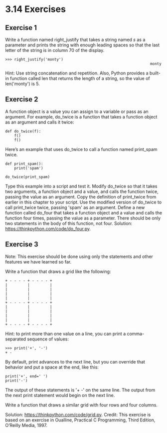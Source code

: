 # 3.14  Exercises

## Exercise 1  
Write a function named right_justify that takes a string named *s* as a parameter and prints the string with enough leading spaces so that the last letter of the string is in column 70 of the display.

```
>>> right_justify('monty')
                                                                 monty
```
Hint: Use string concatenation and repetition. Also, Python provides a built-in function called len that returns the length of a string, so the value of len('monty') is 5.

## Exercise 2  
A function object is a value you can assign to a variable or pass as an argument. For example, do_twice is a function that takes a function object as an argument and calls it twice:

```
def do_twice(f):
    f()
    f()
```

Here’s an example that uses do_twice to call a function named print_spam twice.

```
def print_spam():
    print('spam')

do_twice(print_spam)
```

Type this example into a script and test it.
Modify do_twice so that it takes two arguments, a function object and a value, and calls the function twice, passing the value as an argument.
Copy the definition of print_twice from earlier in this chapter to your script.
Use the modified version of do_twice to call print_twice twice, passing 'spam' as an argument.
Define a new function called do_four that takes a function object and a value and calls the function four times, passing the value as a parameter. There should be only two statements in the body of this function, not four.
Solution: https://thinkpython.com/code/do_four.py.

## Exercise 3  
Note: This exercise should be done using only the statements and other features we have learned so far.

Write a function that draws a grid like the following:
```
+ - - - - + - - - - +
|         |         |
|         |         |
|         |         |
|         |         |
+ - - - - + - - - - +
|         |         |
|         |         |
|         |         |
|         |         |
+ - - - - + - - - - +
```
Hint: to print more than one value on a line, you can print a comma-separated sequence of values:
```
>>> print('+', '-')
+ -
```
By default, print advances to the next line, but you can override that behavior and put a space at the end, like this:
```
print('+', end=' ')
print('-')
```
The output of these statements is '+ -' on the same line. The output from the next print statement would begin on the next line.

Write a function that draws a similar grid with four rows and four columns.


Solution: https://thinkpython.com/code/grid.py. Credit: This exercise is based on an exercise in Oualline, Practical C Programming, Third Edition, O’Reilly Media, 1997.